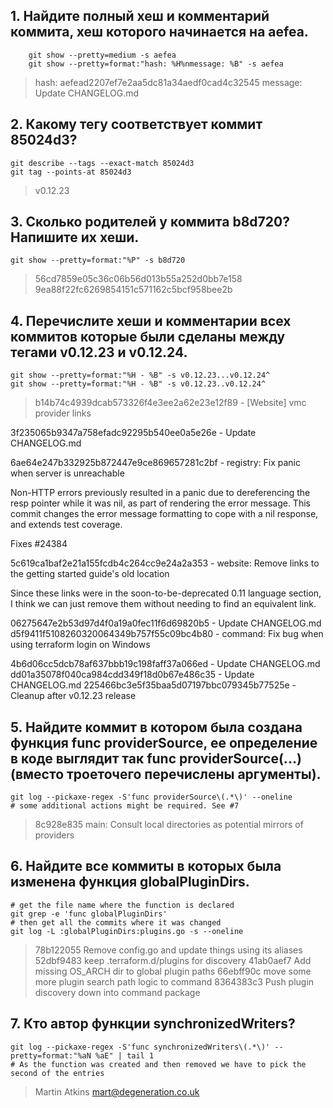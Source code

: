 

## 1. Найдите полный хеш и комментарий коммита, хеш которого начинается на aefea.

```
    git show --pretty=medium -s aefea
    git show --pretty=format:"hash: %H%nmessage: %B" -s aefea
```

>   hash: aefead2207ef7e2aa5dc81a34aedf0cad4c32545
    message: Update CHANGELOG.md

## 2. Какому тегу соответствует коммит 85024d3?

```
git describe --tags --exact-match 85024d3
git tag --points-at 85024d3
```

> v0.12.23

## 3. Сколько родителей у коммита b8d720? Напишите их хеши.

```
git show --pretty=format:"%P" -s b8d720
```

> 56cd7859e05c36c06b56d013b55a252d0bb7e158 9ea88f22fc6269854151c571162c5bcf958bee2b

## 4. Перечислите хеши и комментарии всех коммитов которые были сделаны между тегами v0.12.23 и v0.12.24.

```
git show --pretty=format:"%H - %B" -s v0.12.23...v0.12.24^
git show --pretty=format:"%H - %B" -s v0.12.23..v0.12.24^
```

> b14b74c4939dcab573326f4e3ee2a62e23e12f89 - [Website] vmc provider links  
  
3f235065b9347a758efadc92295b540ee0a5e26e - Update CHANGELOG.md  

6ae64e247b332925b872447e9ce869657281c2bf - registry: Fix panic when server is unreachable

Non-HTTP errors previously resulted in a panic due to dereferencing the
resp pointer while it was nil, as part of rendering the error message.
This commit changes the error message formatting to cope with a nil
response, and extends test coverage.

Fixes #24384

5c619ca1baf2e21a155fcdb4c264cc9e24a2a353 - website: Remove links to the getting started guide's old location

Since these links were in the soon-to-be-deprecated 0.11 language section, I
think we can just remove them without needing to find an equivalent link.

06275647e2b53d97d4f0a19a0fec11f6d69820b5 - Update CHANGELOG.md
d5f9411f5108260320064349b757f55c09bc4b80 - command: Fix bug when using terraform login on Windows

4b6d06cc5dcb78af637bbb19c198faff37a066ed - Update CHANGELOG.md
dd01a35078f040ca984cdd349f18d0b67e486c35 - Update CHANGELOG.md
225466bc3e5f35baa5d07197bbc079345b77525e - Cleanup after v0.12.23 release

## 5. Найдите коммит в котором была создана функция func providerSource, ее определение в коде выглядит так func providerSource(...) (вместо троеточего перечислены аргументы).

```
git log --pickaxe-regex -S'func providerSource\(.*\)' --oneline
# some additional actions might be required. See #7
```

> 8c928e835 main: Consult local directories as potential mirrors of providers
> 
## 6. Найдите все коммиты в которых была изменена функция globalPluginDirs.

```
# get the file name where the function is declared
git grep -e 'func globalPluginDirs'
# then get all the commits where it was changed
git log -L :globalPluginDirs:plugins.go -s --oneline
```

> 78b122055 Remove config.go and update things using its aliases
> 52dbf9483 keep .terraform.d/plugins for discovery
> 41ab0aef7 Add missing OS_ARCH dir to global plugin paths
> 66ebff90c move some more plugin search path logic to command
> 8364383c3 Push plugin discovery down into command package

## 7. Кто автор функции synchronizedWriters?
   
```
git log --pickaxe-regex -S'func synchronizedWriters\(.*\)' --pretty=format:"%aN %aE" | tail 1
# As the function was created and then removed we have to pick the second of the entries
```

> Martin Atkins mart@degeneration.co.uk